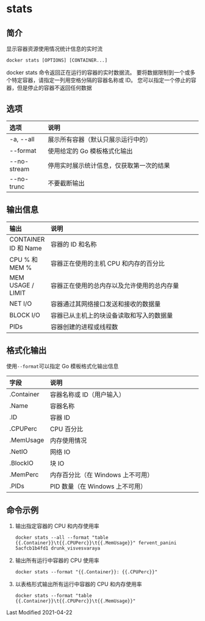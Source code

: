 # stats

## 简介

显示容器资源使用情况统计信息的实时流

```
docker stats [OPTIONS] [CONTAINER...]
```

docker stats 命令返回正在运行的容器的实时数据流。 要将数据限制到一个或多个特定容器，请指定一列用空格分隔的容器名称或
ID。 您可以指定一个停止的容器，但是停止的容器不返回任何数据

## 选项

<style>
table th:first-of-type {
    width: 20%;
}
</style>

| 选项        | 说明                                     |
| :---------- | :--------------------------------------- |
| -a, --all   | 展示所有容器（默认只展示运行中的）       |
| --format    | 使用给定的 Go 模板格式化输出             |
| --no-stream | 停用实时展示统计信息，仅获取第一次的结果 |
| --no-trunc  | 不要截断输出                             |

## 输出信息

| 输出                 | 说明                                       |
| :------------------- | :----------------------------------------- |
| CONTAINER ID 和 Name | 容器的 ID 和名称                           |
| CPU % 和 MEM %       | 容器正在使用的主机 CPU 和内存的百分比      |
| MEM USAGE / LIMIT    | 容器正在使用的总内存以及允许使用的总内存量 |
| NET I/O              | 容器通过其网络接口发送和接收的数据量       |
| BLOCK I/O            | 容器已从主机上的块设备读取和写入的数据量   |
| PIDs                 | 容器创建的进程或线程数                     |

## 格式化输出

使用`--format`可以指定 Go 模板格式化输出信息

| 字段       | 说明                              |
| :--------- | :-------------------------------- |
| .Container | 容器名称或 ID（用户输入）         |
| .Name      | 容器名称                          |
| .ID        | 容器 ID                           |
| .CPUPerc   | CPU 百分比                        |
| .MemUsage  | 内存使用情况                      |
| .NetIO     | 网络 IO                           |
| .BlockIO   | 块 IO                             |
| .MemPerc   | 内存百分比（在 Windows 上不可用） |
| .PIDs      | PID 数量（在 Windows 上不可用）   |

## 命令示例

1. 输出指定容器的 CPU 和内存使用率

   ```
   docker stats --all --format "table {{.Container}}\t{{.CPUPerc}}\t{{.MemUsage}}" fervent_panini 5acfcb1b4fd1 drunk_visvesvaraya
   ```

2. 输出所有运行中容器的 CPU 使用率

   ```
   docker stats --format "{{.Container}}: {{.CPUPerc}}"
   ```

3. 以表格形式输出所有运行中容器的 CPU 和内存使用率
   ```
   docker stats --format "table {{.Container}}\t{{.CPUPerc}}\t{{.MemUsage}}"
   ```

Last Modified 2021-04-22
